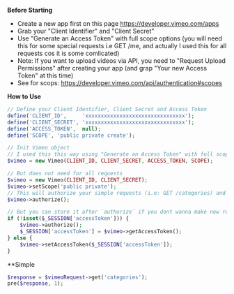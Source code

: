 **Before Starting**

- Create a new app first on this page https://developer.vimeo.com/apps
- Grab your "Client Identifier" and "Client Secret"
- Use "Generate an Access Token" with full scope options (you will need this for some special requests i.e GET /me, and actually I used this for all requests cos it is some comlicated)
- Note: If you want to upload videos via API, you need to "Request Upload Permissions" after creating your app (and grap "Your new Access Token" at this time)
- See for scops: https://developer.vimeo.com/api/authentication#scopes

**How to Use**

```php
// Define your Client Identifier, Client Secret and Access Token
define('CLIENT_ID',     'xxxxxxxxxxxxxxxxxxxxxxxxxxxxxxxx');
define('CLIENT_SECRET', 'xxxxxxxxxxxxxxxxxxxxxxxxxxxxxxxx');
define('ACCESS_TOKEN',  null);
define('SCOPE', 'public private create');

// Init Vimeo object
// I used this this way using "Generate an Access Token" with full scope
$vimeo = new Vimeo(CLIENT_ID, CLIENT_SECRET, ACCESS_TOKEN, SCOPE);

// But does not need for all requests
$vimeo = new Vimeo(CLIENT_ID, CLIENT_SECRET);
$vimeo->setScope('public private');
// This will authorize your simple requests (i.e: GET /categories) and set Vimeo::accessToken
$vimeo->authorize();

// But you can store it after `authorize` if you dont wanna make new requests for accessToken
if (!isset($_SESSION['accessToken'])) {
    $vimeo->authorize();
    $_SESSION['accessToken'] = $vimeo->getAccessToken();
} else {
    $vimeo->setAccessToken($_SESSION['accessToken']);
}
```

**Simple

```php
$response = $vimeoRequest->get('categories');
pre($response, 1);
```